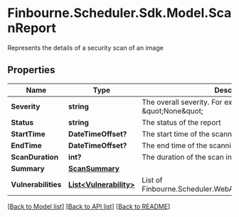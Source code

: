 # Finbourne.Scheduler.Sdk.Model.ScanReport
Represents the details of a security scan of an image

## Properties

Name | Type | Description | Notes
------------ | ------------- | ------------- | -------------
**Severity** | **string** | The overall severity. For example : \&quot;High\&quot; or \&quot;None\&quot; | [optional] 
**Status** | **string** | The status of the report | [optional] 
**StartTime** | **DateTimeOffset?** | The start time of the scanning process | [optional] 
**EndTime** | **DateTimeOffset?** | The end time of the scanning process | [optional] 
**ScanDuration** | **int?** | The duration of the scan in seconds | [optional] 
**Summary** | [**ScanSummary**](ScanSummary.md) |  | [optional] 
**Vulnerabilities** | [**List&lt;Vulnerability&gt;**](Vulnerability.md) | List of Finbourne.Scheduler.WebApi.Dtos.Images.Vulnerability | [optional] 

[[Back to Model list]](../README.md#documentation-for-models) [[Back to API list]](../README.md#documentation-for-api-endpoints) [[Back to README]](../README.md)

